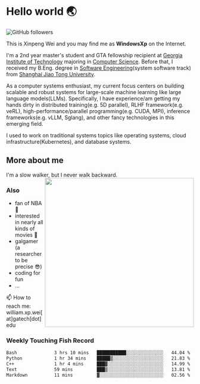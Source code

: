 <!--
**WindowsXp-Beta/WindowsXp-Beta** is a ✨ _special_ ✨ repository because its `README.md` (this file) appears on your GitHub profile.

Here are some ideas to get you started:

- 🔭 I’m currently working on ...
- 🌱 I’m currently learning ...
- 👯 I’m looking to collaborate on ...
- 🤔 I’m looking for help with ...
- 💬 Ask me about ...
- 📫 How to reach me: ...
- 😄 Pronouns: ...
- ⚡ Fun fact: ...
-->
# Hello world :earth_asia:

![GitHub followers](https://img.shields.io/github/followers/WindowsXp-Beta?style=social)

This is Xinpeng Wei and you may find me as **WindowsXp** on the Internet.

I'm a 2nd year master's student and GTA fellowship recipient at [Georgia Institute of Technology](https://www.gatech.edu/) majoring in [Computer Science](https://www.cc.gatech.edu/degree-programs/master-science-computer-science). Before that, I received my B.Eng. degree in [Software Engineering](http://www.se.sjtu.edu.cn/)(system software track) from [Shanghai Jiao Tong University](http://en.sjtu.edu.cn/).

As a computer systems enthusiast, my current focus centers on building scalable and robust systems for large-scale machine learning like large language models(LLMs). Specifically, I have experience/am getting my hands dirty in distributed training(e.g. 5D parallel), RLHF framework(e.g. veRL), high-performance/parallel programming(e.g. CUDA, MPI), inference frameworks(e.g. vLLM, Sglang), and other fancy technologies in this emerging field.

I used to work on traditional systems topics like operating systems, cloud infrastructure(Kubernetes), and database systems.

## More about me

I'm a slow walker, but I never walk backward.<img align='right' src='https://github-readme-stats.vercel.app/api/top-langs/?username=WindowsXp-Beta&layout=compact&hide=scss,hcl,Tcl&langs_count=5&theme=tokyonight' width='400px'>

### Also
- fan of NBA :basketball:
- interested in nearly all kinds of movies :movie_camera:
- galgamer (a researcher to be precise :sunglasses:)
- coding for fun
- ...

📫 How to reach me: william.xp.wei[at]gatech[dot]edu

### Weekly Touching Fish Record

<!--START_SECTION:waka-->

```txt
Bash              3 hrs 10 mins   ███████████░░░░░░░░░░░░░░   44.04 %
Python            1 hr 34 mins    █████▒░░░░░░░░░░░░░░░░░░░   21.83 %
C++               1 hr 4 mins     ███▓░░░░░░░░░░░░░░░░░░░░░   14.99 %
Text              59 mins         ███▒░░░░░░░░░░░░░░░░░░░░░   13.81 %
Markdown          11 mins         ▓░░░░░░░░░░░░░░░░░░░░░░░░   02.56 %
```

<!--END_SECTION:waka-->
